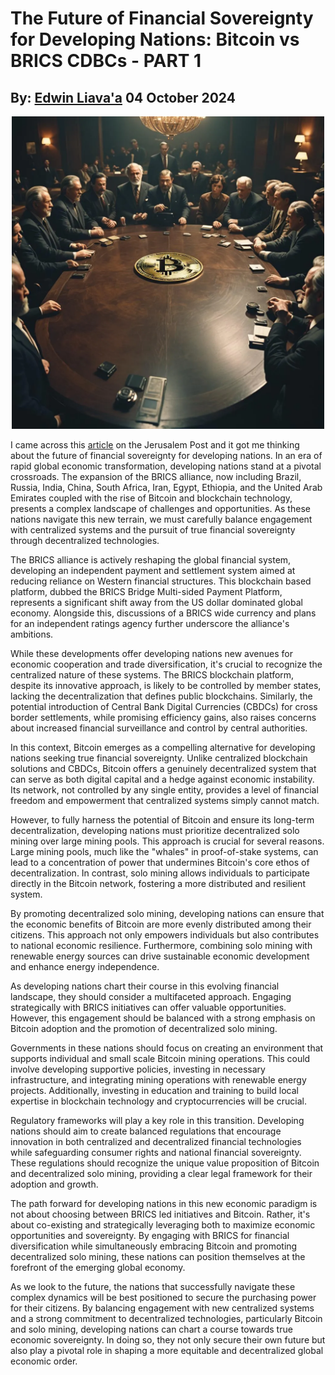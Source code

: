 # The Future of Financial Sovereignty for Developing Nations: Bitcoin vs BRICS CDBCs - PART 1
## By: [Edwin Liava'a](https://github.com/EdwinLiavaa) 04 October 2024

<p align="center">
 <img width="500" src="https://github.com/EdwinLiavaa/liavaa.space/blob/main/blog/20241004/pic.png">
</p>

I came across this [article](https://www.jpost.com/business-and-innovation/precious-metals/article-822549) on the Jerusalem Post and it got me thinking about the future of financial sovereignty for developing nations. In an era of rapid global economic transformation, developing nations stand at a pivotal crossroads. The expansion of the BRICS alliance, now including Brazil, Russia, India, China, South Africa, Iran, Egypt, Ethiopia, and the United Arab Emirates coupled with the rise of Bitcoin and blockchain technology, presents a complex landscape of challenges and opportunities. As these nations navigate this new terrain, we must carefully balance engagement with centralized systems and the pursuit of true financial sovereignty through decentralized technologies.

The BRICS alliance is actively reshaping the global financial system, developing an independent payment and settlement system aimed at reducing reliance on Western financial structures. This blockchain based platform, dubbed the BRICS Bridge Multi-sided Payment Platform, represents a significant shift away from the US dollar dominated global economy. Alongside this, discussions of a BRICS wide currency and plans for an independent ratings agency further underscore the alliance's ambitions.

While these developments offer developing nations new avenues for economic cooperation and trade diversification, it's crucial to recognize the centralized nature of these systems. The BRICS blockchain platform, despite its innovative approach, is likely to be controlled by member states, lacking the decentralization that defines public blockchains. Similarly, the potential introduction of Central Bank Digital Currencies (CBDCs) for cross border settlements, while promising efficiency gains, also raises concerns about increased financial surveillance and control by central authorities.

In this context, Bitcoin emerges as a compelling alternative for developing nations seeking true financial sovereignty. Unlike centralized blockchain solutions and CBDCs, Bitcoin offers a genuinely decentralized system that can serve as both digital capital and a hedge against economic instability. Its network, not controlled by any single entity, provides a level of financial freedom and empowerment that centralized systems simply cannot match.

However, to fully harness the potential of Bitcoin and ensure its long-term decentralization, developing nations must prioritize decentralized solo mining over large mining pools. This approach is crucial for several reasons. Large mining pools, much like the "whales" in proof-of-stake systems, can lead to a concentration of power that undermines Bitcoin's core ethos of decentralization. In contrast, solo mining allows individuals to participate directly in the Bitcoin network, fostering a more distributed and resilient system.

By promoting decentralized solo mining, developing nations can ensure that the economic benefits of Bitcoin are more evenly distributed among their citizens. This approach not only empowers individuals but also contributes to national economic resilience. Furthermore, combining solo mining with renewable energy sources can drive sustainable economic development and enhance energy independence.

As developing nations chart their course in this evolving financial landscape, they should consider a multifaceted approach. Engaging strategically with BRICS initiatives can offer valuable opportunities. However, this engagement should be balanced with a strong emphasis on Bitcoin adoption and the promotion of decentralized solo mining.

Governments in these nations should focus on creating an environment that supports individual and small scale Bitcoin mining operations. This could involve developing supportive policies, investing in necessary infrastructure, and integrating mining operations with renewable energy projects. Additionally, investing in education and training to build local expertise in blockchain technology and cryptocurrencies will be crucial.

Regulatory frameworks will play a key role in this transition. Developing nations should aim to create balanced regulations that encourage innovation in both centralized and decentralized financial technologies while safeguarding consumer rights and national financial sovereignty. These regulations should recognize the unique value proposition of Bitcoin and decentralized solo mining, providing a clear legal framework for their adoption and growth.

The path forward for developing nations in this new economic paradigm is not about choosing between BRICS led initiatives and Bitcoin. Rather, it's about co-existing and strategically leveraging both to maximize economic opportunities and sovereignty. By engaging with BRICS for financial diversification while simultaneously embracing Bitcoin and promoting decentralized solo mining, these nations can position themselves at the forefront of the emerging global economy.

As we look to the future, the nations that successfully navigate these complex dynamics will be best positioned to secure the purchasing power for their citizens. By balancing engagement with new centralized systems and a strong commitment to decentralized technologies, particularly Bitcoin and solo mining, developing nations can chart a course towards true economic sovereignty. In doing so, they not only secure their own future but also play a pivotal role in shaping a more equitable and decentralized global economic order.